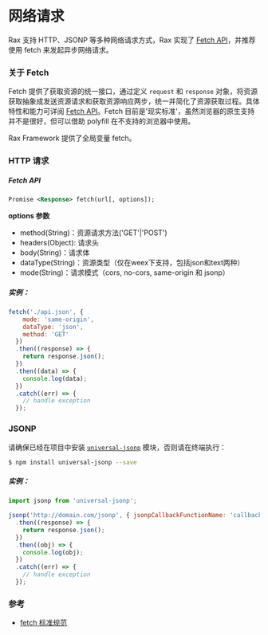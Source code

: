 # 网络请求

Rax 支持 HTTP、JSONP 等多种网络请求方式，Rax 实现了 [Fetch API](https://developer.mozilla.org/en-US/docs/Web/API/Fetch_API)，并推荐使用 fetch 来发起异步网络请求。



### 关于 Fetch

Fetch 提供了获取资源的统一接口，通过定义 `request` 和 `response` 对象，将资源获取抽象成发送资源请求和获取资源响应两步，统一并简化了资源获取过程。具体特性和能力可详阅 [Fetch API](https://developer.mozilla.org/en-US/docs/Web/API/Fetch_API)。Fetch 目前是'现实标准'，虽然浏览器的原生支持并不是很好，但可以借助 polyfill 在不支持的浏览器中使用。

Rax Framework 提供了全局变量 fetch。



### HTTP 请求

##### Fetch API

```xml
Promise <Response> fetch(url[, options]);
```

**options 参数**

- method(String)：资源请求方法('GET'|'POST')
- headers(Object): 请求头
- body(String)：请求体
- dataType(String)：资源类型（仅在weex下支持，包括json和text两种）
- mode(String)：请求模式（cors, no-cors, same-origin 和 jsonp）



##### 实例：

```jsx
fetch('./api.json', {
    mode: 'same-origin',
    dataType: 'json',
    method: 'GET'
  })
  .then((response) => {
    return response.json();
  })
  .then((data) => {
    console.log(data);
  })
  .catch((err) => {
    // handle exception
  });
```



### JSONP

请确保已经在项目中安装 [`universal-jsonp`](https://www.npmjs.com/package/universal-jsonp) 模块，否则请在终端执行：

```bash
$ npm install universal-jsonp --save
```



##### 实例：

```jsx
import jsonp from 'universal-jsonp';

jsonp('http://domain.com/jsonp', { jsonpCallbackFunctionName: 'callback' })
  .then((response) => {
    return response.json();
  })
  .then((obj) => {
    console.log(obj);
  })
  .catch((err) => {
    // handle exception
  });
```



### 参考

-  [fetch 标准规范](https://fetch.spec.whatwg.org/)